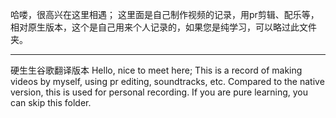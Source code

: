 哈喽，很高兴在这里相遇；
这里面是自己制作视频的记录，用pr剪辑、配乐等，相对原生版本，这个是自己用来个人记录的，如果您是纯学习，可以略过此文件夹。




__________________________
硬生生谷歌翻译版本
Hello, nice to meet here;
This is a record of making videos by myself, using pr editing, soundtracks, etc. Compared to the native version, this is used for personal recording. If you are pure learning, you can skip this folder.
